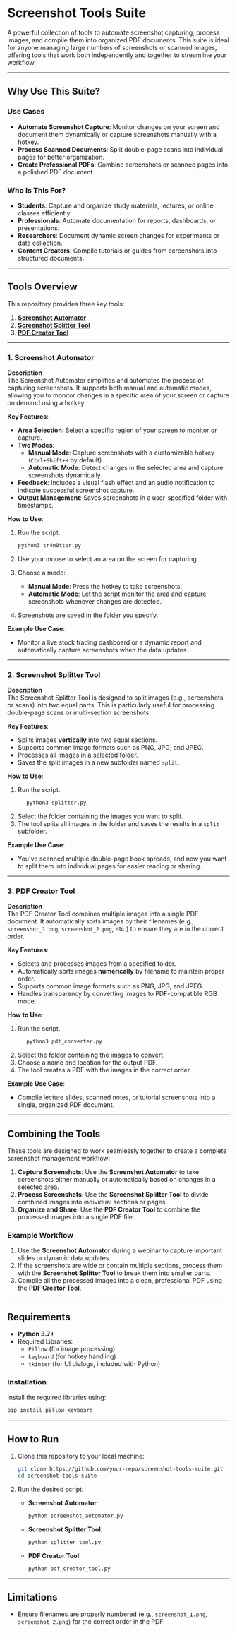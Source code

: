 
# **Screenshot Tools Suite**

A powerful collection of tools to automate screenshot capturing, process images, and compile them into organized PDF documents. This suite is ideal for anyone managing large numbers of screenshots or scanned images, offering tools that work both independently and together to streamline your workflow.

---

## **Why Use This Suite?**

### **Use Cases**
- **Automate Screenshot Capture**: Monitor changes on your screen and document them dynamically or capture screenshots manually with a hotkey.
- **Process Scanned Documents**: Split double-page scans into individual pages for better organization.
- **Create Professional PDFs**: Combine screenshots or scanned pages into a polished PDF document.

### **Who Is This For?**
- **Students**: Capture and organize study materials, lectures, or online classes efficiently.
- **Professionals**: Automate documentation for reports, dashboards, or presentations.
- **Researchers**: Document dynamic screen changes for experiments or data collection.
- **Content Creators**: Compile tutorials or guides from screenshots into structured documents.

---

## **Tools Overview**

This repository provides three key tools:

1. [**Screenshot Automator**](#1-screenshot-automator)
2. [**Screenshot Splitter Tool**](#2-screenshot-splitter-tool)
3. [**PDF Creator Tool**](#3-pdf-creator-tool)

---

### **1. Screenshot Automator**

**Description**  
The Screenshot Automator simplifies and automates the process of capturing screenshots. It supports both manual and automatic modes, allowing you to monitor changes in a specific area of your screen or capture on demand using a hotkey.

**Key Features**:
- **Area Selection**: Select a specific region of your screen to monitor or capture.
- **Two Modes**:
  - **Manual Mode**: Capture screenshots with a customizable hotkey (`Ctrl+Shift+K` by default).
  - **Automatic Mode**: Detect changes in the selected area and capture screenshots dynamically.
- **Feedback**: Includes a visual flash effect and an audio notification to indicate successful screenshot capture.
- **Output Management**: Saves screenshots in a user-specified folder with timestamps.

**How to Use**:
1. Run the script.
   
      ```bash
      python3 tr4m0tter.py
   ```
2. Use your mouse to select an area on the screen for capturing.
3. Choose a mode:
   - **Manual Mode**: Press the hotkey to take screenshots.
   - **Automatic Mode**: Let the script monitor the area and capture screenshots whenever changes are detected.
4. Screenshots are saved in the folder you specify.

**Example Use Case**:
- Monitor a live stock trading dashboard or a dynamic report and automatically capture screenshots when the data updates.

---

### **2. Screenshot Splitter Tool**

**Description**  
The Screenshot Splitter Tool is designed to split images (e.g., screenshots or scans) into two equal parts. This is particularly useful for processing double-page scans or multi-section screenshots.

**Key Features**:
- Splits images **vertically** into two equal sections.
- Supports common image formats such as PNG, JPG, and JPEG.
- Processes all images in a selected folder.
- Saves the split images in a new subfolder named `split`.

**How to Use**:
1. Run the script.

```bash
      python3 splitter.py
```
2. Select the folder containing the images you want to split.
3. The tool splits all images in the folder and saves the results in a `split` subfolder.

**Example Use Case**:
- You’ve scanned multiple double-page book spreads, and now you want to split them into individual pages for easier reading or sharing.

---

### **3. PDF Creator Tool**

**Description**  
The PDF Creator Tool combines multiple images into a single PDF document. It automatically sorts images by their filenames (e.g., `screenshot_1.png`, `screenshot_2.png`, etc.) to ensure they are in the correct order.

**Key Features**:
- Selects and processes images from a specified folder.
- Automatically sorts images **numerically** by filename to maintain proper order.
- Supports common image formats such as PNG, JPG, and JPEG.
- Handles transparency by converting images to PDF-compatible RGB mode.

**How to Use**:
1. Run the script.
```bash
      python3 pdf_converter.py
```
2. Select the folder containing the images to convert.
3. Choose a name and location for the output PDF.
4. The tool creates a PDF with the images in the correct order.

**Example Use Case**:
- Compile lecture slides, scanned notes, or tutorial screenshots into a single, organized PDF document.

---

## **Combining the Tools**

These tools are designed to work seamlessly together to create a complete screenshot management workflow:

1. **Capture Screenshots**: Use the **Screenshot Automator** to take screenshots either manually or automatically based on changes in a selected area.
2. **Process Screenshots**: Use the **Screenshot Splitter Tool** to divide combined images into individual sections or pages.
3. **Organize and Share**: Use the **PDF Creator Tool** to combine the processed images into a single PDF file.

### **Example Workflow**
1. Use the **Screenshot Automator** during a webinar to capture important slides or dynamic data updates.
2. If the screenshots are wide or contain multiple sections, process them with the **Screenshot Splitter Tool** to break them into smaller parts.
3. Compile all the processed images into a clean, professional PDF using the **PDF Creator Tool**.

---

## **Requirements**

- **Python 3.7+**
- Required Libraries:
  - `Pillow` (for image processing)
  - `keyboard` (for hotkey handling)
  - `tkinter` (for UI dialogs, included with Python)

### Installation
Install the required libraries using:
```bash
pip install pillow keyboard
```

---

## **How to Run**

1. Clone this repository to your local machine:
   ```bash
   git clone https://github.com/your-repo/screenshot-tools-suite.git
   cd screenshot-tools-suite
   ```

2. Run the desired script:
   - **Screenshot Automator**:
     ```bash
     python screenshot_automator.py
     ```
   - **Screenshot Splitter Tool**:
     ```bash
     python splitter_tool.py
     ```
   - **PDF Creator Tool**:
     ```bash
     python pdf_creator_tool.py
     ```

---

## **Limitations**
  - Ensure filenames are properly numbered (e.g., `screenshot_1.png`, `screenshot_2.png`) for the correct order in the PDF.
